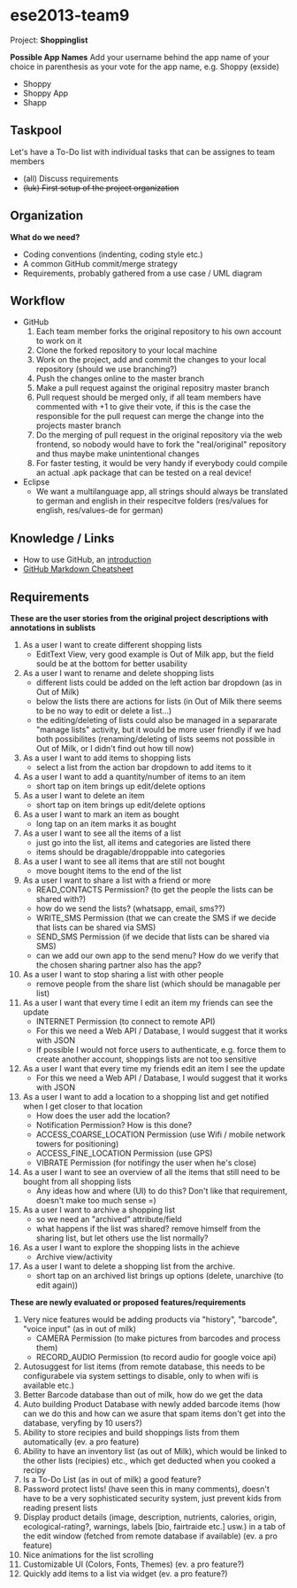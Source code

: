 # ese2013-team9

Project: **Shoppinglist**

**Possible App Names**
Add your username behind the app name of your choice in parenthesis as your vote for the app name, e.g. Shoppy (exside)

- Shoppy
- Shoppy App
- Shapp


## Taskpool

Let's have a To-Do list with individual tasks that can be assignes to team members
- (all) Discuss requirements
- ~~(luk) First setup of the project organization~~


## Organization

**What do we need?**

- Coding conventions (indenting, coding style etc.)
- A common GitHub commit/merge strategy
- Requirements, probably gathered from a use case / UML diagram


## Workflow

- GitHub
	1. Each team member forks the original repository to his own account to work on it
	2. Clone the forked repository to your local machine
	3. Work on the project, add and commit the changes to your local repository (should we use branching?)
	4. Push the changes online to the master branch
	5. Make a pull request against the original repositry master branch
	6. Pull request should be merged only, if all team members have commented with +1 to give their vote, if this is the case the responsible for the pull request can merge the change into the projects master branch
	7. Do the merging of pull request in the original repository via the web frontend, so nobody would have to fork the "real/original" repository and thus maybe make unintentional changes
	8. For faster testing, it would be very handy if everybody could compile an actual .apk package that can be tested on a real device!
- Eclipse
	- We want a multilanguage app, all strings should always be translated to german and english in their respecitve folders (res/values for english, res/values-de for german)


## Knowledge / Links

- How to use GitHub, an [introduction](http://rogerdudler.github.io/git-guide/index.de.html)
- [GitHub Markdown Cheatsheet](https://github.com/adam-p/markdown-here/wiki/Markdown-Cheatsheet)


## Requirements

**These are the user stories from the original project descriptions with annotations in sublists**

1. As a user I want to create different shopping lists
	- EditText View, very good example is Out of Milk app, but the field sould be at the bottom for better usability
2. As a user I want to rename and delete shopping lists
	- different lists could be added on the left action bar dropdown (as in Out of Milk)
	- below the lists there are actions for lists (in Out of Milk there seems to be no way to edit or delete a list...)
	- the editing/deleting of lists could also be managed in a separarate "manage lists" activity, but it would be more user friendly if we had both possibilites (renaming/deleting of lists seems not possible in Out of Milk, or I didn't find out how till now)
3. As a user I want to add items to shopping lists
	- select a list from the action bar dropdown to add items to it
4. As a user I want to add a quantity/number of items to an item
	- short tap on item brings up edit/delete options
5. As a user I want to delete an item
	- short tap on item brings up edit/delete options
6. As a user I want to mark an item as bought
	- long tap on an item marks it as bought
7. As a user I want to see all the items of a list
	- just go into the list, all items and categories are listed there
	- items should be dragable/droppable into categories
8. As a user I want to see all items that are still not bought
	- move bought items to the end of the list
9. As a user I want to share a list with a friend or more
	- READ_CONTACTS Permission? (to get the people the lists can be shared with?)
	- how do we send the lists? (whatsapp, email, sms??)
	- WRITE_SMS Permission (that we can create the SMS if we decide that lists can be shared via SMS)
	- SEND_SMS Permission (if we decide that lists can be shared via SMS)
	- can we add our own app to the send menu? How do we verify that the chosen sharing partner also has the app?
10. As a user I want to stop sharing a list with other people
	- remove people from the share list (which should be managable per list)
11. As a user I want that every time I edit an item my friends can see the update
	- INTERNET Permission (to connect to remote API)
	- For this we need a Web API / Database, I would suggest that it works with JSON
	- If possible I would not force users to authenticate, e.g. force them to create another account, shoppings lists are not too sensitive
12. As a user I want that every time my friends edit an item I see the update
	- For this we need a Web API / Database, I would suggest that it works with JSON
13. As a user I want to add a location to a shopping list and get notified when I get closer to that location
	- How does the user add the location?
	- Notification Permission? How is this done?
	- ACCESS_COARSE_LOCATION Permission (use Wifi / mobile network towers for positioning)
	- ACCESS_FINE_LOCATION Permission (use GPS)
	- VIBRATE Permission (for notifingy the user when he's close)
14. As a user I want to see an overview of all the items that still need to be bought from all shopping lists
	- Any ideas how and where (UI) to do this? Don't like that requirement, doesn't make too much sense =)
15. As a user I want to archive a shopping list
	- so we need an "archived" attribute/field
	- what happens if the list was shared? remove himself from the sharing list, but let others use the list normally?
16. As a user I want to explore the shopping lists in the achieve
	- Archive view/activity
17. As a user I want to delete a shopping list from the archive.
	- short tap on an archived list brings up options (delete, unarchive (to edit again))

**These are newly evaluated or proposed features/requirements**

1. Very nice features would be adding products via "history", "barcode", "voice input" (as in out of milk)
	- CAMERA Permission (to make pictures from barcodes and process them)
	- RECORD_AUDIO Permission (to record audio for google voice api)
2. Autosuggest for list items (from remote database, this needs to be configurabele via system settings to disable, only to when wifi is available etc.)
3. Better Barcode database than out of milk, how do we get the data
4. Auto building Product Database with newly added barcode items (how can we do this and how can we asure that spam items don't get into the database, veryfing by 10 users?)
5. Ability to store recipies and build shoppings lists from them automatically (ev. a pro feature)
6. Ability to have an inventory list (as out of Milk), which would be linked to the other lists (recipies) etc., which get deducted when you cooked a recipy
7. Is a To-Do List (as in out of milk) a good feature?
8. Password protect lists! (have seen this in many comments), doesn't have to be a very sophisticated security system, just prevent kids from reading present lists
9. Display product details (image, description, nutrients, calories, origin, ecological-rating?, warnings, labels [bio, fairtraide etc.] usw.) in a tab of the edit window (fetched from remote database if available) (ev. a pro feature)
10. Nice animations for the list scrolling
11. Customizable UI (Colors, Fonts, Themes) (ev. a pro feature?)
12. Quickly add items to a list via widget (ev. a pro feature?)
